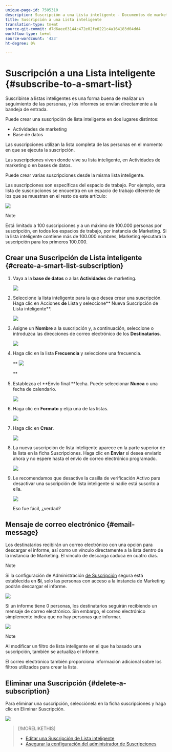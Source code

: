```yaml
---
unique-page-id: 7505310
description: Suscripción a una Lista inteligente - Documentos de marketing - Documentación del producto
title: Suscripción a una Lista inteligente
translation-type: tm+mt
source-git-commit: d7d6aee63144c472e02fe0221c4a164183d04dd4
workflow-type: tm+mt
source-wordcount: '423'
ht-degree: 0%

---
```



# Suscripción a una Lista inteligente {#subscribe-to-a-smart-list}

Suscribirse a listas inteligentes es una forma buena de realizar un seguimiento de las personas, y los informes se envían directamente a la bandeja de entrada.

Puede crear una suscripción de lista inteligente en dos lugares distintos:

* Actividades de marketing
* Base de datos

Las suscripciones utilizan la lista completa de las personas en el momento en que se ejecuta la suscripción.

Las suscripciones viven donde vive su lista inteligente, en Actividades de marketing o en bases de datos.

Puede crear varias suscripciones desde la misma lista inteligente.

Las suscripciones son específicas del espacio de trabajo. Por ejemplo, esta lista de suscripciones se encuentra en un espacio de trabajo diferente de los que se muestran en el resto de este artículo:

![](assets/one.png)

>[!NOTE]
>
>Está limitado a 100 suscripciones y a un máximo de 100.000 personas por suscripción, en todos los espacios de trabajo, por instancia de Marketing. Si la lista inteligente contiene más de 100.000 nombres, Marketing ejecutará la suscripción para los primeros 100.000.

## Crear una Suscripción de Lista inteligente {#create-a-smart-list-subscription}

1. Vaya a la **base de datos** o a las **Actividades** de marketing.

   ![](assets/db.png)

1. Seleccione la lista inteligente para la que desea crear una suscripción. Haga clic en Acciones **de** Lista y seleccione** Nueva Suscripción de Lista inteligente**.

   ![](assets/three.png)

1. Asigne un **Nombre** a la suscripción y, a continuación, seleccione o introduzca las direcciones de correo electrónico de los **Destinatarios**.

   ![](assets/image2015-9-14-13-3a18-3a38.png)

1. Haga clic en la lista **Frecuencia** y seleccione una frecuencia.

   ** ![](assets/image2015-9-14-13-3a21-3a21.png)

   **

1. Establezca el **Envío final **fecha. Puede seleccionar **Nunca** o una fecha de calendario.

   ![](assets/image2015-9-14-13-3a23-3a37.png)

1. Haga clic en **Formato** y elija una de las listas.

   ![](assets/image2015-9-14-13-3a25-3a25.png)

1. Haga clic en **Crear**.

   ![](assets/image2015-9-11-15-3a58-3a4.png)

1. La nueva suscripción de lista inteligente aparece en la parte superior de la lista en la ficha Suscripciones. Haga clic en **Enviar** si desea enviarlo ahora y no espere hasta el envío de correo electrónico programado.

   ![](assets/eight.png)

1. Le recomendamos que desactive la casilla de verificación Activo para desactivar una suscripción de lista inteligente si nadie está suscrito a ella.

   ![](assets/nine.png)

   Eso fue fácil, ¿verdad?

## Mensaje de correo electrónico {#email-message}

Los destinatarios recibirán un correo electrónico con una opción para descargar el informe, así como un vínculo directamente a la lista dentro de la instancia de Marketing. El vínculo de descarga caduca en cuatro días.

>[!NOTE]
>
>Si la configuración de Administración [de Suscripción](secure-the-subscription-admin-setting.md) segura está establecida en **Sí**, solo las personas con acceso a la instancia de Marketing podrán descargar el informe.

![](assets/image2015-4-17-15-3a46-3a47.png)

Si un informe tiene 0 personas, los destinatarios seguirán recibiendo un mensaje de correo electrónico. Sin embargo, el correo electrónico simplemente indica que no hay personas que informar.

![](assets/image2015-4-17-16-3a11-3a8.png)

>[!NOTE]
>
>Al modificar un filtro de lista inteligente en el que ha basado una suscripción, también se actualiza el informe.

El correo electrónico también proporciona información adicional sobre los filtros utilizados para crear la lista.

## Eliminar una Suscripción {#delete-a-subscription}

Para eliminar una suscripción, selecciónela en la ficha suscripciones y haga clic en Eliminar Suscripción.

![](assets/twelve.png)

>[!MORELIKETHIS]
>
>* [Editar una Suscripción de Lista inteligente](edit-a-smart-list-subscription.md)
>* [Asegurar la configuración del administrador de Suscripciones](secure-the-subscription-admin-setting.md)

>



